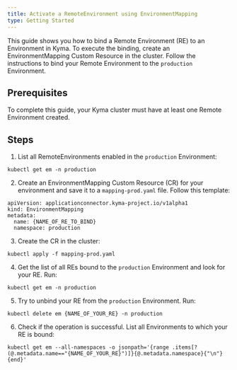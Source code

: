 ```yaml
---
title: Activate a RemoteEnvironment using EnvironmentMapping
type: Getting Started
---
```


This guide shows you how to bind a Remote Environment (RE) to an Environment in Kyma. To execute the binding, create an EnvironmentMapping Custom Resource in the cluster. Follow the instructions to bind your Remote Environment to the `production` Environment.

## Prerequisites

To complete this guide, your Kyma cluster must have at least one Remote Environment created.

## Steps


1. List all RemoteEnvironments enabled in the `production` Environment:
  ```
  kubectl get em -n production
  ```

2. Create an EnvironmentMapping Custom Resource (CR) for your environment and save it to a `mapping-prod.yaml` file. Follow this template:
  ```
  apiVersion: applicationconnector.kyma-project.io/v1alpha1
  kind: EnvironmentMapping
  metadata:
    name: {NAME_OF_RE_TO_BIND}
    namespace: production
  ```

3. Create the CR in the cluster:  
  ```
  kubectl apply -f mapping-prod.yaml
  ```

4. Get the list of all REs bound to the `production` Environment and look for your RE. Run:
  ```
  kubectl get em -n production
  ```

5. Try to unbind your RE from the `production` Environment. Run:
  ```
  kubectl delete em {NAME_OF_YOUR_RE} -n production
  ```

6. Check if the operation is successful. List all Environments to which your RE is bound:
  ```
  kubectl get em --all-namespaces -o jsonpath='{range .items[?(@.metadata.name=="{NAME_OF_YOUR_RE}")]}{@.metadata.namespace}{"\n"}{end}'
  ```
